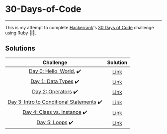 # 30-Days-of-Code

---

This is my attempt to complete [Hackerrank](https://www.hackerrank.com)'s [30 Days of Code](https://www.hackerrank.com/domains/tutorials/30-days-of-code) challenge using Ruby :gem::red_circle:.

## Solutions

|                                                              Challenge                                                               |                  Solution                  |
| :----------------------------------------------------------------------------------------------------------------------------------: | :----------------------------------------: |
|               [Day 0: Hello, World.](https://www.hackerrank.com/challenges/30-hello-world/problem) :heavy_check_mark:                | [Link](../main/Solutions/Day0/solution.rb) |
|                 [Day 1: Data Types](https://www.hackerrank.com/challenges/30-data-types/problem) :heavy_check_mark:                  | [Link](../main/Solutions/Day1/solution.rb) |
|                  [Day 2: Operators](https://www.hackerrank.com/challenges/30-operators/tutorial) :heavy_check_mark:                  | [Link](../main/Solutions/Day2/solution.rb) |
| [Day 3: Intro to Conditional Statements](https://www.hackerrank.com/challenges/30-conditional-statements/problem) :heavy_check_mark: | [Link](../main/Solutions/Day3/solution.rb) |
|          [Day 4: Class vs. Instance](https://www.hackerrank.com/challenges/30-class-vs-instance/problem) :heavy_check_mark:          | [Link](../main/Solutions/Day4/solution.rb) |
|                      [Day 5: Loops](https://www.hackerrank.com/challenges/30-loops/problem) :heavy_check_mark:                       | [Link](../main/Solutions/Day5/solution.rb) |
